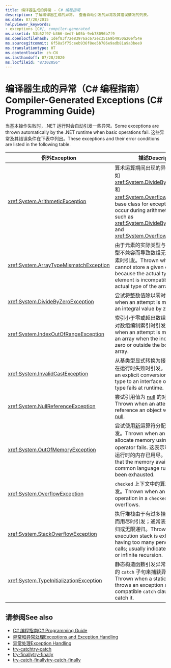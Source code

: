 ```yaml
---
title: 编译器生成的异常 - C# 编程指南
description: 了解编译器生成的异常。 查看自动引发的异常及其错误情况的列表。
ms.date: 07/20/2015
helpviewer_keywords:
- exceptions [C#], compiler-generated
ms.assetid: 53b52f97-b366-4ed7-b05b-9eb78096b7f9
ms.openlocfilehash: 1def83f72e83976ac672ec35169b4950a20ef54e
ms.sourcegitcommit: 6f58a5f75ceeb936f8ee5b786e9adb81a9a3bee9
ms.translationtype: HT
ms.contentlocale: zh-CN
ms.lasthandoff: 07/28/2020
ms.locfileid: "87302056"
---
```

# <a name="compiler-generated-exceptions-c-programming-guide"></a><span data-ttu-id="ccb74-104">编译器生成的异常（C# 编程指南）</span><span class="sxs-lookup"><span data-stu-id="ccb74-104">Compiler-Generated Exceptions (C# Programming Guide)</span></span>

<span data-ttu-id="ccb74-105">当基本操作失败时，.NET 运行时会自动引发一些异常。</span><span class="sxs-lookup"><span data-stu-id="ccb74-105">Some exceptions are thrown automatically by the .NET runtime when basic operations fail.</span></span> <span data-ttu-id="ccb74-106">这些异常及其错误条件在下表中列出。</span><span class="sxs-lookup"><span data-stu-id="ccb74-106">These exceptions and their error conditions are listed in the following table.</span></span>  
  
|<span data-ttu-id="ccb74-107">例外</span><span class="sxs-lookup"><span data-stu-id="ccb74-107">Exception</span></span>|<span data-ttu-id="ccb74-108">描述</span><span class="sxs-lookup"><span data-stu-id="ccb74-108">Description</span></span>|  
|---------------|-----------------|  
|<xref:System.ArithmeticException>|<span data-ttu-id="ccb74-109">算术运算期间出现的异常的基类，例如 <xref:System.DivideByZeroException> 和 <xref:System.OverflowException>。</span><span class="sxs-lookup"><span data-stu-id="ccb74-109">A base class for exceptions that occur during arithmetic operations, such as <xref:System.DivideByZeroException> and <xref:System.OverflowException>.</span></span>|  
|<xref:System.ArrayTypeMismatchException>|<span data-ttu-id="ccb74-110">由于元素的实际类型与数组的实际类型不兼容而导致数组无法存储给定元素时引发。</span><span class="sxs-lookup"><span data-stu-id="ccb74-110">Thrown when an array cannot store a given element because the actual type of the element is incompatible with the actual type of the array.</span></span>|  
|<xref:System.DivideByZeroException>|<span data-ttu-id="ccb74-111">尝试将整数值除以零时引发。</span><span class="sxs-lookup"><span data-stu-id="ccb74-111">Thrown when an attempt is made to divide an integral value by zero.</span></span>|  
|<xref:System.IndexOutOfRangeException>|<span data-ttu-id="ccb74-112">索引小于零或超出数组边界时，尝试对数组编制索引时引发。</span><span class="sxs-lookup"><span data-stu-id="ccb74-112">Thrown when an attempt is made to index an array when the index is less than zero or outside the bounds of the array.</span></span>|  
|<xref:System.InvalidCastException>|<span data-ttu-id="ccb74-113">从基类型显式转换为接口或派生类型在运行时失败时引发。</span><span class="sxs-lookup"><span data-stu-id="ccb74-113">Thrown when an explicit conversion from a base type to an interface or to a derived type fails at runtime.</span></span>|  
|<xref:System.NullReferenceException>|<span data-ttu-id="ccb74-114">尝试引用值为 [null](../../language-reference/keywords/null.md) 的对象时引发。</span><span class="sxs-lookup"><span data-stu-id="ccb74-114">Thrown when an attempt is made to reference an object whose value is [null](../../language-reference/keywords/null.md).</span></span>|  
|<xref:System.OutOfMemoryException>|<span data-ttu-id="ccb74-115">尝试使用[新](../../language-reference/operators/new-operator.md)运算符分配内存失败时引发。</span><span class="sxs-lookup"><span data-stu-id="ccb74-115">Thrown when an attempt to allocate memory using the [new](../../language-reference/operators/new-operator.md) operator fails.</span></span> <span data-ttu-id="ccb74-116">这表示可用于公共语言运行时的内存已用尽。</span><span class="sxs-lookup"><span data-stu-id="ccb74-116">This indicates that the memory available to the common language runtime has been exhausted.</span></span>|  
|<xref:System.OverflowException>|<span data-ttu-id="ccb74-117">`checked` 上下文中的算术运算溢出时引发。</span><span class="sxs-lookup"><span data-stu-id="ccb74-117">Thrown when an arithmetic operation in a `checked` context overflows.</span></span>|  
|<xref:System.StackOverflowException>|<span data-ttu-id="ccb74-118">执行堆栈由于有过多挂起的方法调用而用尽时引发；通常表示非常深的递归或无限递归。</span><span class="sxs-lookup"><span data-stu-id="ccb74-118">Thrown when the execution stack is exhausted by having too many pending method calls; usually indicates a very deep or infinite recursion.</span></span>|  
|<xref:System.TypeInitializationException>|<span data-ttu-id="ccb74-119">静态构造函数引发异常并且没有兼容的 `catch` 子句来捕获异常时引发。</span><span class="sxs-lookup"><span data-stu-id="ccb74-119">Thrown when a static constructor throws an exception and no compatible `catch` clause exists to catch it.</span></span>|  
  
## <a name="see-also"></a><span data-ttu-id="ccb74-120">请参阅</span><span class="sxs-lookup"><span data-stu-id="ccb74-120">See also</span></span>

- [<span data-ttu-id="ccb74-121">C# 编程指南</span><span class="sxs-lookup"><span data-stu-id="ccb74-121">C# Programming Guide</span></span>](../index.md)
- [<span data-ttu-id="ccb74-122">异常和异常处理</span><span class="sxs-lookup"><span data-stu-id="ccb74-122">Exceptions and Exception Handling</span></span>](./index.md)
- [<span data-ttu-id="ccb74-123">异常处理</span><span class="sxs-lookup"><span data-stu-id="ccb74-123">Exception Handling</span></span>](./exception-handling.md)
- [<span data-ttu-id="ccb74-124">try-catch</span><span class="sxs-lookup"><span data-stu-id="ccb74-124">try-catch</span></span>](../../language-reference/keywords/try-catch.md)
- [<span data-ttu-id="ccb74-125">try-finally</span><span class="sxs-lookup"><span data-stu-id="ccb74-125">try-finally</span></span>](../../language-reference/keywords/try-finally.md)
- [<span data-ttu-id="ccb74-126">try-catch-finally</span><span class="sxs-lookup"><span data-stu-id="ccb74-126">try-catch-finally</span></span>](../../language-reference/keywords/try-catch-finally.md)
